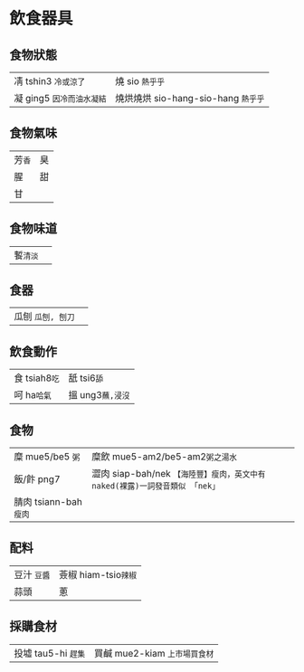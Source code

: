 # 飲食器具

## 食物狀態

|  |  |
| :--- | :--- |
| 凊 tshin3 `冷或涼了` | 燒 sio `熱乎乎` |
| 凝 ging5 `因冷而油水凝結` | 燒烘燒烘 sio-hang-sio-hang `熱乎乎` |

## 食物氣味

|  |  |
| :--- | :--- |
| 芳`香` | 臭 |
| 腥 | 甜 |
| 甘 |  |

## 食物味道

|  |  |
| :--- | :--- |
| 䭕`清淡` |  |

## 食器

|  |  |
| :--- | :--- |
| 瓜刨 `瓜刨, 刨刀` |  |

## 飲食動作

|  |  |
| :--- | :--- |
| 食 tsiah8`吃` | 舐 tsi6`舔` |
| 呵 ha`哈氣` | 搵 ung3`蘸,浸沒` |

## 食物

|  |  |
| :--- | :--- |
| 糜 mue5/be5 `粥` | 糜飲 mue5-am2/be5-am2`粥之湯水` |
| 飯/飰 png7 | 澀肉 siap-bah/nek `【海陸豐】瘦肉，英文中有 naked(裸露)一詞發音類似 「nek」` |
| 腈肉 tsiann-bah `瘦肉` |  |

## 配料

|  |  |
| :--- | :--- |
| 豆汁 `豆醬` | 薟椒 hiam-tsio`辣椒` |
| 蒜頭 | 蔥 |

## 採購食材

|  |  |
| :--- | :--- |
| 投墟 tau5-hi `趕集` | 買鹹 mue2-kiam `上市場買食材` |

